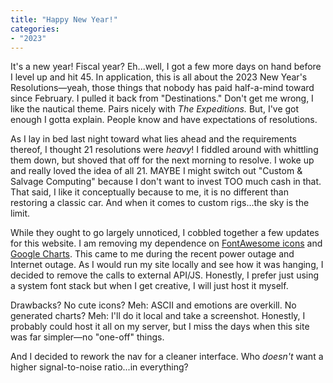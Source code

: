 ```yaml
---
title: "Happy New Year!"
categories:
- "2023"
---
```


It's a new year!  Fiscal year?  Eh...well, I got a few more days on hand before I level up and hit 45.  In application, this is all about the 2023 New Year's Resolutions—yeah, those things that nobody has paid half-a-mind toward since February.  I pulled it back from "Destinations."  Don't get me wrong, I like the nautical theme.  Pairs nicely with *The Expeditions.*  But, I've got enough I gotta explain.  People know and have expectations of resolutions. 

As I lay in bed last night toward what lies ahead and the requirements thereof, I thought 21 resolutions were *heavy*!  I fiddled around with whittling them down, but shoved that off for the next morning to resolve.  I woke up and really loved the idea of all 21.  MAYBE I might switch out "Custom & Salvage Computing" because I don't want to invest TOO much cash in that.  That said, I like it conceptually because to me, it is no different than restoring a classic car.  And when it comes to custom rigs...the sky is the limit.

While they ought to go largely unnoticed, I cobbled together a few updates for this website.  I am removing my dependence on [FontAwesome icons](https://fontawesome.com/icons) and [Google Charts](https://developers.google.com/chart/interactive/docs/gallery).  This came to me during the recent power outage and Internet outage.  As I would run my site locally and see how it was hanging, I decided to remove the calls to external API/JS.  Honestly, I prefer just using a system font stack but when I get creative, I will just host it myself. 

Drawbacks?  No cute icons?  Meh: ASCII and emotions are overkill.  No generated charts?  Meh: I'll do it local and take a screenshot.  Honestly, I probably could host it all on my server, but I miss the days when this site was far simpler—no "one-off" things.  

And I decided to rework the nav for a cleaner interface.  Who *doesn't* want a higher signal-to-noise ratio...in everything?
